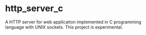 # http_server_c
A HTTP server for web application implemented in C programming language with UNIX sockets.
This project is experimental.
